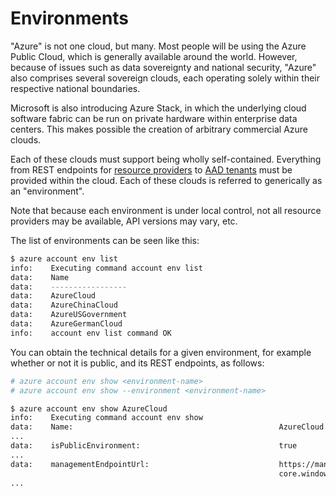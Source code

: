 Environments
============
"Azure" is not one cloud, but many.  Most people will be using the Azure
Public Cloud, which is generally available around the world.
However, because of issues such as data sovereignty and national security,
"Azure" also comprises several sovereign clouds, each operating solely
within their respective national boundaries.

Microsoft is also introducing Azure Stack, in which the underlying cloud
software fabric can be run on private hardware within enterprise data
centers.  This makes possible the creation of arbitrary commercial Azure
clouds.

Each of these clouds must support being wholly self-contained.  Everything
from REST endpoints for [resource providers](resources.md) to
[AAD tenants](auth.md) must be provided within the cloud.  Each of these
clouds is referred to generically as an "environment".

Note that because each environment is under local control, not all resource
providers may be available, API versions may vary, etc.

The list of environments can be seen like this:

```bash
$ azure account env list
info:    Executing command account env list
data:    Name             
data:    -----------------
data:    AzureCloud       
data:    AzureChinaCloud  
data:    AzureUSGovernment
data:    AzureGermanCloud 
info:    account env list command OK
```

You can obtain the technical details for a given environment, for example
whether or not it is public, and its REST endpoints, as follows:

```bash
# azure account env show <environment-name>
# azure account env show --environment <environment-name>

$ azure account env show AzureCloud
info:    Executing command account env show
data:    Name:                                              AzureCloud
...
data:    isPublicEnvironment:                               true
...
data:    managementEndpointUrl:                             https://management.
                                                            core.windows.net
...
```
